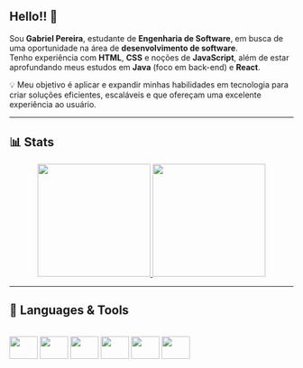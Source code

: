 ## Hello!! 👋

Sou **Gabriel Pereira**, estudante de **Engenharia de Software**, em busca de uma oportunidade na área de **desenvolvimento de software**.  
Tenho experiência com **HTML**, **CSS** e noções de **JavaScript**, além de estar aprofundando meus estudos em **Java** (foco em back-end) e **React**.  

💡 Meu objetivo é aplicar e expandir minhas habilidades em tecnologia para criar soluções eficientes, escaláveis e que ofereçam uma excelente experiência ao usuário.

---

## 📊 Stats  

<div align="center">
  <a href="https://github.com/GabeAugust">
     <img height="200em" src="https://github-readme-stats.vercel.app/api?username=GabeAugust&show_icons=true&theme=dracula"/>
    <img height="200em" src="https://github-readme-stats.vercel.app/api/top-langs/?username=GabeAugust&layout=compact&theme=dracula"/>
  </a>
</div>

---

## 🚀 Languages & Tools  

<div style="display: inline_block"><br>
  <img height="40" width="50" src="https://cdn.jsdelivr.net/gh/devicons/devicon/icons/html5/html5-original.svg" />
  <img height="40" width="50" src="https://cdn.jsdelivr.net/gh/devicons/devicon/icons/css3/css3-original.svg" />
  <img height="40" width="50" src="https://cdn.jsdelivr.net/gh/devicons/devicon/icons/javascript/javascript-original.svg" />
  <img height="40" width="50" src="https://cdn.jsdelivr.net/gh/devicons/devicon/icons/react/react-original.svg" />
  <img height="40" width="50" src="https://cdn.jsdelivr.net/gh/devicons/devicon/icons/java/java-original.svg" />
  <img height="40" width="50" src="https://cdn.jsdelivr.net/gh/devicons/devicon/icons/git/git-original.svg" />
</div>
